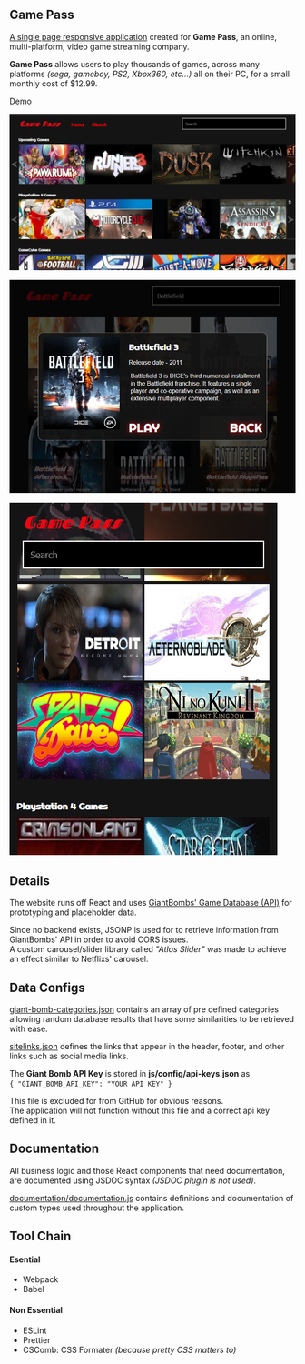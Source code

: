 ## Game Pass
[A single page responsive application](http://gamepass.surge.sh/) created for **Game Pass**, an online, multi-platform, video game streaming company.  

**Game Pass** allows users to play thousands of games, across many platforms *(sega, gameboy, PS2, Xbox360, etc...)* all on their PC, for a small monthly cost of $12.99.  

[Demo](http://gamepass.surge.sh/)

![screenshot 1](documentation/screenshots/screenshot-1.png)  

![screenshot 2](documentation/screenshots/screenshot-2.png)  

![screenshot 3](documentation/screenshots/screenshot-3.png)

## Details
The website runs off React and uses [GiantBombs' Game Database (API)](https://www.giantbomb.com/api/documentation) for prototyping and placeholder data.

Since no backend exists, JSONP is used for to retrieve information from GiantBombs' API in order to avoid CORS issues.  
A custom carousel/slider library called *"Atlas Slider"* was made to achieve an effect similar to Netflixs' carousel.


## Data Configs
[giant-bomb-categories.json](./js/config/giant-bomb-categories.json) contains an array of pre defined categories allowing random database results that have some similarities to be retrieved with ease.  

[sitelinks.json](./js/config/sitelinks.json) defines the links that appear in the header, footer, and other links such as social media links.

The **Giant Bomb API Key** is stored in **js/config/api-keys.json** as  
``` { "GIANT_BOMB_API_KEY": "YOUR API KEY" } ```  

This file is excluded for from GitHub for obvious reasons.  
The application will not function without this file and a correct api key defined in it.

## Documentation
All business logic and those React components that need documentation, are documented using JSDOC syntax *(JSDOC plugin is not used)*.  

[documentation/documentation.js](./documentation/documentation.js) contains definitions and documentation of custom types used throughout the application.


## Tool Chain
#### Esential
- Webpack
- Babel

#### Non Essential
- ESLint
- Prettier
- CSComb: CSS Formater *(because pretty CSS matters to)*
